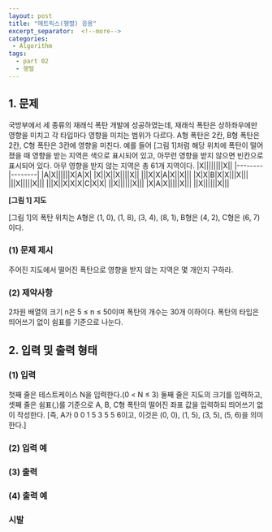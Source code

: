 ```yaml
---
layout: post
title: "매트릭스(행렬) 응용"
excerpt_separator:  <!--more-->
categories:
 - Algorithm
tags:
  - part 02
  - 행렬
---
```


## 1. 문제
<!--more-->
 국방부에서 세 종류의 재래식 폭탄 개발에 성공하였는데, 재래식 폭탄은 상하좌우에만 영향을 미치고 각 타입마다 영향을 미치는 범위가 다르다. A형 폭탄은 2칸, B형 폭탄은 2칸, C형 폭탄은 3칸에 영향을 미친다. 예를 들어 [그림 1]처럼 해당 위치에 폭탄이 떨어졌을 때 영향을 받는 지역은 색으로 표시되어 있고, 아무런 영향을 받지 않으면 빈칸으로 표시되어 있다. 아무 영향을 받지 않는 지역은 총 61개 지역이다.
|X||||||||X||
|--------|--------|
|A|X||||||X|A|X|
|X||X||X||||X||
|||X|X|A|X||X|||
|X|X|B|X|X|||X|||
|||X|||||X|||
|||X||X|X|X|C|X|X|
||X||||||X|||
|X|A|X|||||X|||
||X||||||X|||

**[그림 1] 지도**

 [그림 1]의 폭탄 위치는 A형은 (1, 0), (1, 8), (3, 4), (8, 1), B형은 (4, 2), C형은 (6, 7)이다.

### (1) 문제 제시
  주어진 지도에서 떨어진 폭탄으로 영향을 받지 않는 지역은 몇 개인지 구하라.

### (2) 제약사항
 2차원 배열의 크기 n은 5 ≤ n ≤ 50이며 폭탄의 개수는 30개 이하이다. 폭탄의 타입은 띄어쓰기 없이 쉼표를 기준으로 나눈다.

## 2. 입력 및 출력 형태
### (1) 입력
  첫째 줄은 테스트케이스 N을 입력한다.(0 < N ≤ 3)
  둘째 줄은 지도의 크기를 입력하고,
  셋째 줄은 쉼표(,)를 기준으로 A, B, C형 폭탄의 떨어진 좌표 값을 입력하되 띄어쓰기 없이 작성한다. [즉, A가 0 0 1 5 3 5 5 6이고, 이것은 (0, 0), (1, 5), (3, 5), (5, 6)을 의미한다.]

### (2) 입력 예

### (3) 출력

### (4) 출력 예

### 시발